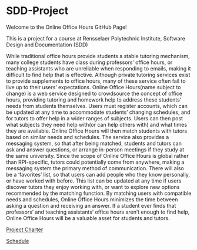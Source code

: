 SDD-Project
===========
Welcome to the Online Office Hours GitHub Page!

This is a project for a course at Rensselaer Polytechnic Institute, Software Design and Documentation (SDD)

While traditional office hours provide students a stable tutoring mechanism, many college students have class during professors’ office hours, or teaching assistants who are unreliable when responding to emails, making it difficult to find help that is effective. Although private tutoring services exist to provide supplements to office hours, many of these service often fail to live up to their users’ expectations. Online Office Hours(name subject to change) is a web service designed to crowdsource the concept of office hours, providing tutoring and homework help to address these students’ needs from students themselves.
Users must register accounts, which can be updated at any time to accommodate students’ changing schedules, and for tutors to offer help in a wider ranges of subjects. Users can then post what subjects they need help with(or can help others with) and what times they are available. Online Office Hours will then match students with tutors based on similar needs and schedules. The service also provides a messaging system, so that after being matched, students and tutors can ask and answer questions, or arrange in-person meetings if they study at the same university. Since the scope of Online Office Hours is global rather than RPI-specific, tutors could potentially come from anywhere, making a messaging system the primary method of communication.
There will also be a ‘favorites’ list, so that users can add people who they know personally, or have worked with before. This list can be updated at any time if users discover tutors they enjoy working with, or want to explore new options recommended by the matching function.
	By matching users with compatible needs and schedules, Online Office Hours minimizes the time between asking a question and receiving an answer. If a student ever finds that professors’ and teaching assistants’ office hours aren’t enough to find help, Online Office Hours will be a valuable asset for students and tutors.

<a href="https://github.com/Malopla/SDD-Project/wiki/Project-Charter">Project Charter</a>

<a href="https://github.com/Malopla/SDD-Project/wiki/Schedule">Schedule</a>
